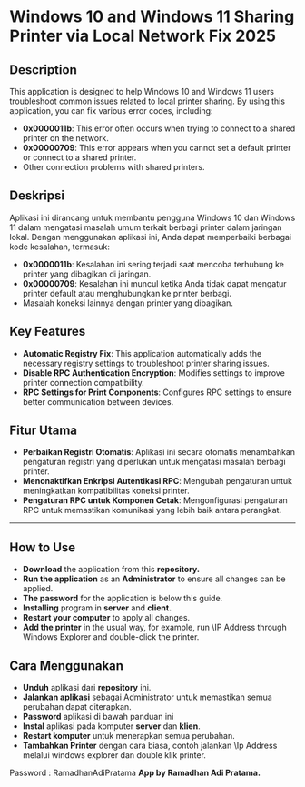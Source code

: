 # Windows 10 and Windows 11 Sharing Printer via Local Network Fix 2025  

## Description  

This application is designed to help Windows 10 and Windows 11 users troubleshoot common issues related to local printer sharing. By using this application, you can fix various error codes, including:  

- **0x0000011b**: This error often occurs when trying to connect to a shared printer on the network.  
- **0x00000709**: This error appears when you cannot set a default printer or connect to a shared printer.  
- Other connection problems with shared printers.  

## Deskripsi  

Aplikasi ini dirancang untuk membantu pengguna Windows 10 dan Windows 11 dalam mengatasi masalah umum terkait berbagi printer dalam jaringan lokal. Dengan menggunakan aplikasi ini, Anda dapat memperbaiki berbagai kode kesalahan, termasuk:  

- **0x0000011b**: Kesalahan ini sering terjadi saat mencoba terhubung ke printer yang dibagikan di jaringan.  
- **0x00000709**: Kesalahan ini muncul ketika Anda tidak dapat mengatur printer default atau menghubungkan ke printer berbagi.  
- Masalah koneksi lainnya dengan printer yang dibagikan.  

## Key Features  

- **Automatic Registry Fix**: This application automatically adds the necessary registry settings to troubleshoot printer sharing issues.  
- **Disable RPC Authentication Encryption**: Modifies settings to improve printer connection compatibility.  
- **RPC Settings for Print Components**: Configures RPC settings to ensure better communication between devices.  

## Fitur Utama  

- **Perbaikan Registri Otomatis**: Aplikasi ini secara otomatis menambahkan pengaturan registri yang diperlukan untuk mengatasi masalah berbagi printer.  
- **Menonaktifkan Enkripsi Autentikasi RPC**: Mengubah pengaturan untuk meningkatkan kompatibilitas koneksi printer.  
- **Pengaturan RPC untuk Komponen Cetak**: Mengonfigurasi pengaturan RPC untuk memastikan komunikasi yang lebih baik antara perangkat.  

---  

## How to Use
- **Download** the application from this **repository.**
- **Run the application** as an **Administrator** to ensure all changes can be applied.
- **The password** for the application is below this guide.
- **Installing** program in **server** and **client.**
- **Restart your computer** to apply all changes.
- **Add the printer** in the usual way, for example, run \\IP Address through Windows Explorer and double-click the printer.

## Cara Menggunakan
- **Unduh** aplikasi dari **repository** ini.
- **Jalankan aplikasi** sebagai Administrator untuk memastikan semua perubahan dapat diterapkan.
- **Password** aplikasi di bawah panduan ini
- **Instal** aplikasi pada komputer **server** dan **klien**.
- **Restart komputer** untuk menerapkan semua perubahan.
- **Tambahkan Printer** dengan cara biasa, contoh jalankan \\Ip Address melalui windows explorer dan double klik printer. 

Password : RamadhanAdiPratama
**App by Ramadhan Adi Pratama.**
